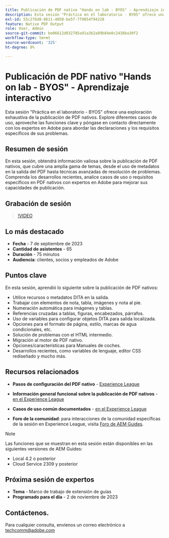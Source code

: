 ```yaml
---
title: Publicación de PDF nativo "Hands on lab - BYOS" - Aprendizaje interactivo
description: Esta sesión "Práctica en el laboratorio - BYOS" ofrece una exploración exhaustiva de la publicación de PDF nativos. Explore diferentes casos de uso, aproveche las funciones clave y póngase en contacto directamente con los expertos en Adobe para abordar las declaraciones y los requisitos específicos de sus problemas.
exl-id: 55c276d8-8611-4050-be5f-7f9854f94228
feature: Native PDF Output
role: User, Admin
source-git-commit: be06612d832785a91a3b2a89b84e0c2438ba30f2
workflow-type: tm+mt
source-wordcount: '325'
ht-degree: 0%

---
```


# Publicación de PDF nativo &quot;Hands on lab - BYOS&quot; - Aprendizaje interactivo

Esta sesión &quot;Práctica en el laboratorio - BYOS&quot; ofrece una exploración exhaustiva de la publicación de PDF nativos. Explore diferentes casos de uso, aproveche las funciones clave y póngase en contacto directamente con los expertos en Adobe para abordar las declaraciones y los requisitos específicos de sus problemas.

## Resumen de sesión

En esta sesión, obtendrá información valiosa sobre la publicación de PDF nativos, que cubre una amplia gama de temas, desde el uso de metadatos en la salida del PDF hasta técnicas avanzadas de resolución de problemas. Comprenda los desarrollos recientes, analice casos de uso o requisitos específicos en PDF nativos con expertos en Adobe para mejorar sus capacidades de publicación.

## Grabación de sesión

>[!VIDEO](https://video.tv.adobe.com/v/3424375/native-pdf-aem-guides?quality=12&learn=on)

## Lo más destacado

- **Fecha** - 7 de septiembre de 2023
- **Cantidad de asistentes** - 65
- **Duración** - 75 minutos
- **Audiencia**: clientes, socios y empleados de Adobe

## Puntos clave

En esta sesión, aprendió lo siguiente sobre la publicación de PDF nativos:

- Utilice recursos o metadatos DITA en la salida.
- Trabajar con elementos de nota, tabla, imágenes y nota al pie.
- Numeración automática para imágenes y tablas.
- Referencias cruzadas a tablas, figuras, encabezados, párrafos.
- Uso de variables para configurar objetos DITA para salida localizada.
- Opciones para el formato de página, estilo, marcas de agua condicionales, etc.
- Solución de problemas con el HTML intermedio.
- Migración al motor de PDF nativo.
- Opciones/características para Manuales de coches.
- Desarrollos recientes, como variables de lenguaje, editor CSS rediseñado y mucho más.


## Recursos relacionados

- **Pasos de configuración del PDF nativo** - [Experience League](https://experienceleague.adobe.com/docs/experience-manager-guides-learn/tutorials/knowledge-base/kb-articles/publishing/configuring-aem-environment-for-native-pdf-publishing.html?lang=en)

- **Información general funcional sobre la publicación de PDF nativos** - [en el Experience League](https://experienceleague.adobe.com/docs/experience-manager-guides-learn/tutorials/knowledge-base/expert-session/native-pdf-publishing-essentials-feb23.html?lang=en)

- **Casos de uso común documentados** - [en el Experience League](https://experienceleague.adobe.com/docs/experience-manager-guides-learn/tutorials/install-guide/on-prem-ig/output-gen-config/config-native-pdf-publish/content-styles/stylesheet.html?lang=en)

- **Foro de la comunidad**: para interacciones de la comunidad específicas de la sesión en Experience League, visita [Foro de AEM Guides](https://experienceleaguecommunities.adobe.com/t5/experience-manager-guides/bd-p/xml-documentation-discussions).

>[!NOTE]
>
> Las funciones que se muestran en esta sesión están disponibles en las siguientes versiones de AEM Guides:
> - Local 4.2 o posterior
> - Cloud Service 2309 y posterior

## Próxima sesión de expertos

- **Tema** - Marco de trabajo de extensión de guías
- **Programado para el día** - 2 de noviembre de 2023

## Contáctenos.

Para cualquier consulta, envíenos un correo electrónico a <techcomm@adobe.com>
